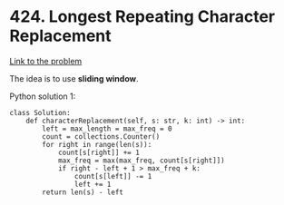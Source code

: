 # 424. Longest Repeating Character Replacement
[Link to the problem](https://leetcode.com/problems/longest-repeating-character-replacement/)

The idea is to use **sliding window**.

Python solution 1:
```
class Solution:
    def characterReplacement(self, s: str, k: int) -> int:
        left = max_length = max_freq = 0
        count = collections.Counter()
        for right in range(len(s)):
            count[s[right]] += 1
            max_freq = max(max_freq, count[s[right]])
            if right - left + 1 > max_freq + k:
                count[s[left]] -= 1
                left += 1
        return len(s) - left
```
